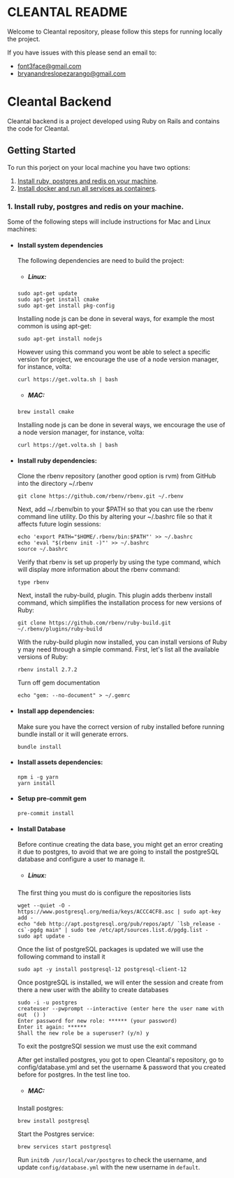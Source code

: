 # CLEANTAL README

Welcome to Cleantal repository, please follow this steps for running locally the project.

If you have issues with this please send an email to: 
 - font3face@gmail.com
 - bryanandreslopezarango@gmail.com

# Cleantal Backend
Cleantal backend is a project developed using Ruby on Rails and contains the code for Cleantal.
## Getting Started
To run this porject on your local machine you have two options:
1. [Install ruby, postgres and redis on your machine](#1-install-ruby-postgres-and-redis-on-your-machine).
2. [Install docker and run all services as containers](#2-install-docker-and-run-all-services-as-containers).

### 1. Install ruby, postgres and redis on your machine.
Some of the following steps will include instructions for Mac and Linux machines:

- #### Install system dependencies
    The following dependencies are need to build the project:

    * ##### Linux:
    ```
    sudo apt-get update
    sudo apt-get install cmake
    sudo apt-get install pkg-config
    ```
    Installing node js can be done in several ways, for example the most common is using apt-get:
    ```
    sudo apt-get install nodejs
    ```

    However using this command you wont be able to select a specific version for project, we encourage the use of a node version manager, for instance, volta:
    ```
    curl https://get.volta.sh | bash
    ```

    * ##### MAC:
    ```
    brew install cmake
    ```
    Installing node js can be done in several ways, we encourage the use of a node version manager, for instance, volta:
    ```
    curl https://get.volta.sh | bash
    ```

- #### Install ruby dependencies:
    Clone the rbenv repository (another good option is rvm) from GitHub into the directory ~/.rbenv
    ```
    git clone https://github.com/rbenv/rbenv.git ~/.rbenv
    ```

    Next, add ~/.rbenv/bin to your $PATH so that you can use the rbenv command line utility. Do this by altering your ~/.bashrc file so that it affects future login sessions:
    ```
    echo 'export PATH="$HOME/.rbenv/bin:$PATH"' >> ~/.bashrc
    echo 'eval "$(rbenv init -)"' >> ~/.bashrc
    source ~/.bashrc
    ```

    Verify that rbenv is set up properly by using the type command, which will display more information about the rbenv command:
    ```
    type rbenv
    ```
    Next, install the ruby-build, plugin. This plugin adds therbenv install command, which simplifies the installation process for new versions of Ruby:
    ```
    git clone https://github.com/rbenv/ruby-build.git ~/.rbenv/plugins/ruby-build
    ```
    With the ruby-build plugin now installed, you can install versions of Ruby y may need through a simple command. First, let's list all the available versions of Ruby:
    ```
    rbenv install 2.7.2
    ```
    Turn off gem documentation
    ```
    echo "gem: --no-document" > ~/.gemrc
    ```

- #### Install app dependencies:
    Make sure you have the correct version of ruby installed before running bundle install or it will generate errors.

    ```
    bundle install
    ```

- #### Install assets dependencies:
    ```
    npm i -g yarn
    yarn install
    ```
- #### Setup pre-commit gem
    ```
    pre-commit install
    ```

- #### Install Database
    Before continue creating the data base, you might get an error creating it due to postgres, to avoid that we are going to install the postgreSQL database and configure a user to manage it.

    * ##### Linux:
    The first thing you must do is configure the repositories lists

    ```
    wget --quiet -O - https://www.postgresql.org/media/keys/ACCC4CF8.asc | sudo apt-key add -
    echo "deb http://apt.postgresql.org/pub/repos/apt/ `lsb_release -cs`-pgdg main" | sudo tee /etc/apt/sources.list.d/pgdg.list -
    sudo apt update -
    ```

    Once the list of postgreSQL packages is updated we will use the following command to install it

    ```
    sudo apt -y install postgresql-12 postgresql-client-12
    ```

    Once postgreSQL is installed, we will enter the session and create from there a new user with the ability to create databases

    ```
    sudo -i -u postgres
    createuser --pwprompt --interactive (enter here the user name with out  () )
    Enter password for new role: ****** (your password)
    Enter it again: ******
    Shall the new role be a superuser? (y/n) y
    ```

    To exit the postgreSQl session we must use the exit command

    After get installed postgres, you got to open Cleantal's repository, go to config/database.yml and set the username & password that you created before for postgres. In the test line too.

    * ##### MAC:
    Install postgres:
    ```
    brew install postgresql
    ```

    Start the Postgres service:
    ```
    brew services start postgresql
    ```

    Run `initdb /usr/local/var/postgres` to check the username, and update `config/database.yml` with the new username in `default`.
